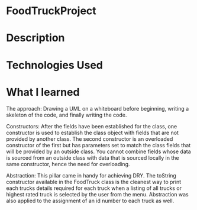 # FoodTruckProject

# Description

# Technologies Used

# What I learned
The approach: Drawing a UML on a whiteboard before beginning, writing a skeleton of the code, and finally writing the code.  

Constructors: After the fields have been established for the class, one constructor is used to establish the class object with fields that are not provided by another class. The second constructor is an overloaded constructor of the first but has parameters set to match the class fields that will be provided by an outside class. You cannot combine fields whose data is sourced from an outside class with data that is sourced locally in the same constructor, hence the need for overloading. 

Abstraction: This pillar came in handy for achieving DRY. The toString constructor available in the FoodTruck class is the cleanest way to print each trucks details required for each truck when a listing of all trucks or highest rated truck is selected by the user from the menu. Abstraction was also applied to the assignment of an id number to each truck as well. 
